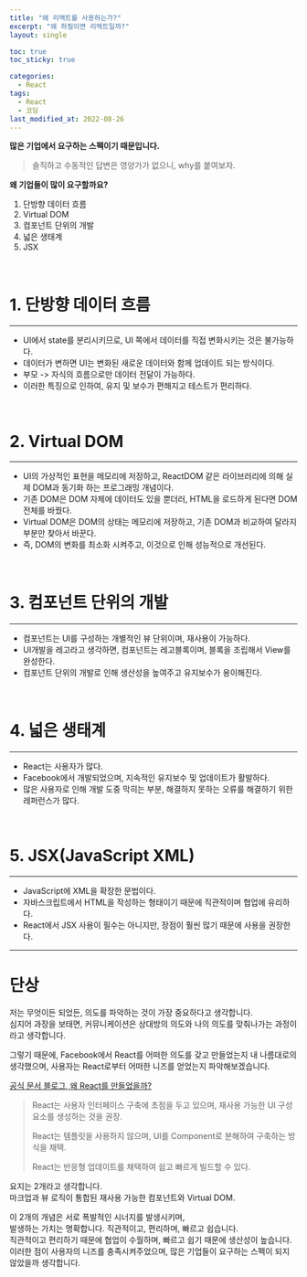 ```yaml
---
title: "왜 리액트를 사용하는가?"
excerpt: "왜 하필이면 리엑트일까?"
layout: single

toc: true
toc_sticky: true

categories:
  - React
tags:
  - React
  - 코딩
last_modified_at: 2022-08-26
---
```

**많은 기업에서 요구하는 스펙이기 때문입니다.**

> 솔직하고 수동적인 답변은 영양가가 없으니, why를 붙여보자.

**왜 기업들이 많이 요구할까요?**

1. 단방향 데이터 흐름
2. Virtual DOM
3. 컴포넌트 단위의 개발
4. 넓은 생태계
5. JSX

<br/>

# 1. 단방향 데이터 흐름
---

- UI에서 state를 분리시키므로, UI 쪽에서 데이터를 직접 변화시키는 것은 불가능하다.
- 데이터가 변하면 UI는 변화된 새로운 데이터와 함께 업데이트 되는 방식이다.
- 부모 -> 자식의 흐름으로만 데이터 전달이 가능하다.
- 이러한 특징으로 인하여, 유지 및 보수가 편해지고 테스트가 편리하다.

<br/>

# 2. Virtual DOM
---

- UI의 가상적인 표현을 메모리에 저장하고, ReactDOM 같은 라이브러리에 의해 실제 DOM과 동기화 하는 프로그래밍 개념이다.
- 기존 DOM은 DOM 자체에 데이터도 있을 뿐더러, HTML을 로드하게 된다면 DOM 전체를 바꿨다.
- Virtual DOM은 DOM의 상태는 메모리에 저장하고, 기존 DOM과 비교하여 달라지 부분만 찾아서 바꾼다.
- 즉, DOM의 변화를 최소화 시켜주고, 이것으로 인해 성능적으로 개선된다.

<br/>

# 3. 컴포넌트 단위의 개발
---

- 컴포넌트는 UI를 구성하는 개별적인 뷰 단위이며, 재사용이 가능하다.
- UI개발을 레고라고 생각하면, 컴포넌트는 레고블록이며, 블록을 조립해서 View를 완성한다.
- 컴포넌트 단위의 개발로 인해 생산성을 높여주고 유지보수가 용이해진다.

<br/>

# 4. 넓은 생태계
---

- React는 사용자가 많다. 
- Facebook에서 개발되었으며, 지속적인 유지보수 및 업데이트가 활발하다.
- 많은 사용자로 인해 개발 도중 막히는 부분, 해결하지 못하는 오류를 해결하기 위한 레퍼런스가 많다.

<br/>

# 5. JSX(JavaScript XML)
---

- JavaScript에 XML을 확장한 문법이다.
- 자바스크립트에서 HTML을 작성하는 형태이기 때문에 직관적이며 협업에 유리하다.
- React에서 JSX 사용이 필수는 아니지만, 장점이 훨씬 많기 때문에 사용을 권장한다.

---
# 단상

 저는 무엇이든 되었든, 의도를 파악하는 것이 가장 중요하다고 생각합니다.  
심지어 과장을 보태면, 커뮤니케이션은 상대방의 의도와 나의 의도를 맞춰나가는 과정이라고 생각합니다.  

그렇기 때문에, Facebook에서 React를 어떠한 의도를 갖고 만들었는지 내 나름대로의 생각했으며, 사용자는 React로부터 어떠한 니즈를 얻었는지 파악해보겠습니다.

[공식 문서 블로그, 왜 React를 만들었을까?](https://reactjs.org/blog/2013/06/05/why-react.html)


>React는 사용자 인터페이스 구축에 초점을 두고 있으며, 재사용 가능한 UI 구성 요소를 생성하는 것을 권장.  
> 
> 
>React는 템플릿을 사용하지 않으며, UI를 Component로 분해하여 구축하는 방식을 채택. 
> 
> 
>React는 반응형 업데이트를 채택하여 쉽고 빠르게 빌드할 수 있다. 

요지는 2개라고 생각합니다.  
마크업과 뷰 로직이 통합된 재사용 가능한 컴포넌트와 Virtual DOM.  

이 2개의 개념은 서로 폭발적인 시너지를 발생시키며,  
발생하는 가치는 명확합니다. 직관적이고, 편리하며, 빠르고 쉽습니다.  
직관적이고 편리하기 때문에 협업이 수월하며, 빠르고 쉽기 때문에 생산성이 높습니다. 이러한 점이 사용자의 니즈를 충족시켜주었으며, 많은 기업들이 요구하는 스펙이 되지 않았을까 생각합니다.  

